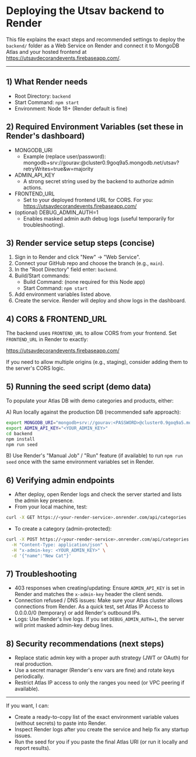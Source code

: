 # Deploying the Utsav backend to Render

This file explains the exact steps and recommended settings to deploy the `backend/` folder as a Web Service on Render and connect it to MongoDB Atlas and your hosted frontend at https://utsavdecorandevents.firebaseapp.com/.

---

## 1) What Render needs
- Root Directory: `backend`
- Start Command: `npm start`
- Environment: Node 18+ (Render default is fine)

## 2) Required Environment Variables (set these in Render's dashboard)
- MONGODB_URI
  - Example (replace user/password):
    mongodb+srv://gourav:<PASSWORD>@cluster0.9goq9a5.mongodb.net/utsav?retryWrites=true&w=majority
- ADMIN_API_KEY
  - A strong secret string used by the backend to authorize admin actions.
- FRONTEND_URL
  - Set to your deployed frontend URL for CORS. For you:
    https://utsavdecorandevents.firebaseapp.com/
- (optional) DEBUG_ADMIN_AUTH=1
  - Enables masked admin auth debug logs (useful temporarily for troubleshooting).

## 3) Render service setup steps (concise)
1. Sign in to Render and click "New" → "Web Service".
2. Connect your GitHub repo and choose the branch (e.g., `main`).
3. In the "Root Directory" field enter: `backend`.
4. Build/Start commands:
   - Build Command: (none required for this Node app)
   - Start Command: `npm start`
5. Add environment variables listed above.
6. Create the service. Render will deploy and show logs in the dashboard.

## 4) CORS & FRONTEND_URL
The backend uses `FRONTEND_URL` to allow CORS from your frontend. Set `FRONTEND_URL` in Render to exactly:

  https://utsavdecorandevents.firebaseapp.com/

If you need to allow multiple origins (e.g., staging), consider adding them to the server's CORS logic.

## 5) Running the seed script (demo data)
To populate your Atlas DB with demo categories and products, either:

A) Run locally against the production DB (recommended safe approach):
```bash
export MONGODB_URI="mongodb+srv://gourav:<PASSWORD>@cluster0.9goq9a5.mongodb.net/utsav?retryWrites=true&w=majority"
export ADMIN_API_KEY="<YOUR_ADMIN_KEY>"
cd backend
npm install
npm run seed
```

B) Use Render's "Manual Job" / "Run" feature (if available) to run `npm run seed` once with the same environment variables set in Render.

## 6) Verifying admin endpoints
- After deploy, open Render logs and check the server started and lists the admin key presence.
- From your local machine, test:
```bash
curl -X GET https://<your-render-service>.onrender.com/api/categories
```
- To create a category (admin-protected):
```bash
curl -X POST https://<your-render-service>.onrender.com/api/categories \
  -H "Content-Type: application/json" \
  -H "x-admin-key: <YOUR_ADMIN_KEY>" \
  -d '{"name":"New Cat"}'
```

## 7) Troubleshooting
- 403 responses when creating/updating: Ensure `ADMIN_API_KEY` is set in Render and matches the `x-admin-key` header the client sends.
- Connection refused / DNS issues: Make sure your Atlas cluster allows connections from Render. As a quick test, set Atlas IP Access to 0.0.0.0/0 (temporary) or add Render's outbound IPs.
- Logs: Use Render's live logs. If you set `DEBUG_ADMIN_AUTH=1`, the server will print masked admin-key debug lines.

## 8) Security recommendations (next steps)
- Replace static admin key with a proper auth strategy (JWT or OAuth) for real production.
- Use a secret manager (Render's env vars are fine) and rotate keys periodically.
- Restrict Atlas IP access to only the ranges you need (or VPC peering if available).

---

If you want, I can:
- Create a ready-to-copy list of the exact environment variable values (without secrets) to paste into Render.
- Inspect Render logs after you create the service and help fix any startup issues.
- Run the seed for you if you paste the final Atlas URI (or run it locally and report results).
